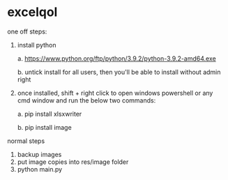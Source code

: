 # excelqol
one off steps:

1. install python

	a. https://www.python.org/ftp/python/3.9.2/python-3.9.2-amd64.exe
	
	b. untick install for all users, then you'll be able to install without admin right
	
2. once installed, shift + right click to open windows powershell or any cmd window and run the below two commands:

	a. pip install xlsxwriter
	
	b. pip install image

normal steps

1. backup images
2. put image copies into res/image folder
3. python main.py
